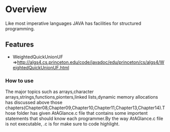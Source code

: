 # Overview
Like most imperative languages JAVA has facilities for structured programming.

## Features 

* WeightedQuickUnionUF =>http://algs4.cs.princeton.edu/code/javadoc/edu/princeton/cs/algs4/WeightedQuickUnionUF.html


### How to use

The major topics such as arrays,character arrays,strings,functions,pionters,linked lists,dynamic memory allocations has discussed above those chapters(Chapter08,Chapter09,Chapter10,Chapter11,Chapter13,Chapter14).Those folder has given AtAGlance.c file that contains some importent statements that should know each programmer.By the way AtAGlance.c file is not executable, .c is for make sure to code highlight.